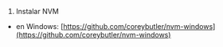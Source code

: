 1. Instalar NVM
  - en Windows: [https://github.com/coreybutler/nvm-windows](https://github.com/coreybutler/nvm-windows)
